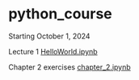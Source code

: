 # python_course
Starting October 1, 2024

Lecture 1
[HelloWorld.ipynb](https://github.com/PieRatCat/python_course/blob/338d727ee9ed78119b0bef1001139f100c0e1a72/HelloWorld.ipynb)

Chapter 2 exercises 
[chapter_2.ipynb](https://github.com/PieRatCat/python_course/blob/0eb21cd5eeb02a4c2d022dd329f255a0e5e42ce6/chapter_2.ipynb)

